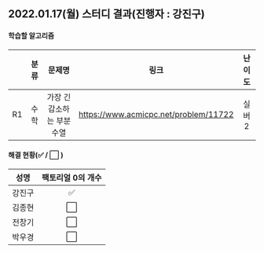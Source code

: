 ## 2022.01.17(월) 스터디 결과(진행자 : 강진구)

#### 학습할 알고리즘

|      | 분류 |           문제명           |                 링크                  | 난이도 |
| :--: | :--: | :------------------------: | :-----------------------------------: | :----: |
|  R1  | 수학 | 가장 긴 감소하는 부분 수열 | https://www.acmicpc.net/problem/11722 | 실버2  |

#### 해결 현황(:white_check_mark: / :white_large_square:  )

|  성명  |      팩토리얼 0의 개수 |
| :----: | :------------------: |
| 강진구 | :white_check_mark: |
| 김종현 | :white_large_square: |
| 전창기 | :white_large_square: |
| 박우경 | :white_large_square: |

